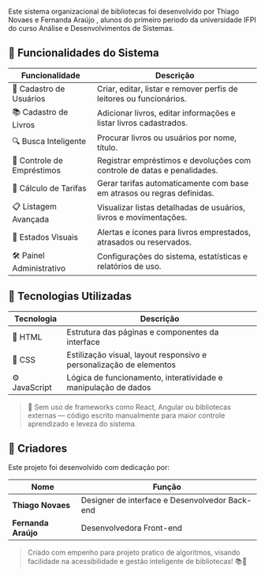 Este sistema organizacional de bibliotecas foi desenvolvido por Thiago Novaes e Fernanda Araújo , alunos do primeiro periodo da universidade IFPI do curso Análise e Desenvolvimentos de Sistemas.

## 🚀 Funcionalidades do Sistema

| Funcionalidade            | Descrição                                                                 |
|---------------------------|---------------------------------------------------------------------------|
| 👤 Cadastro de Usuários    | Criar, editar, listar e remover perfis de leitores ou funcionários.       |
| 📚 Cadastro de Livros      | Adicionar livros, editar informações e listar livros cadastrados.      |
| 🔍 Busca Inteligente       | Procurar livros ou usuários por nome, título.        |
| 📖 Controle de Empréstimos | Registrar empréstimos e devoluções com controle de datas e penalidades.  |
| 🧮 Cálculo de Tarifas      | Gerar tarifas automaticamente com base em atrasos ou regras definidas.   |
| 📋 Listagem Avançada       | Visualizar listas detalhadas de usuários, livros e movimentações.         |
| 📌 Estados Visuais         | Alertas e ícones para livros emprestados, atrasados ou reservados.        |
| 🛠️ Painel Administrativo   | Configurações do sistema, estatísticas e relatórios de uso.               |


## 🧪 Tecnologias Utilizadas

| Tecnologia | Descrição                                                                 |
|------------|---------------------------------------------------------------------------|
| 🧱 HTML     | Estrutura das páginas e componentes da interface                         |
| 🎨 CSS      | Estilização visual, layout responsivo e personalização de elementos      |
| ⚙️ JavaScript | Lógica de funcionamento, interatividade e manipulação de dados           |

> 🚫 Sem uso de frameworks como React, Angular ou bibliotecas externas — código escrito manualmente para maior controle aprendizado e leveza do sistema.

## 👥 Criadores

Este projeto foi desenvolvido com dedicação por:

| Nome               | Função                              |
|--------------------|--------------------------------------|
| **Thiago Novaes**  | Designer de interface e Desenvolvedor Back-end |
| **Fernanda Araújo**| Desenvolvedora Front-end            |

> Criado com empenho para projeto pratico de algoritmos, visando facilidade na acessibilidade e gestão inteligente de bibliotecas! 📚🚀
